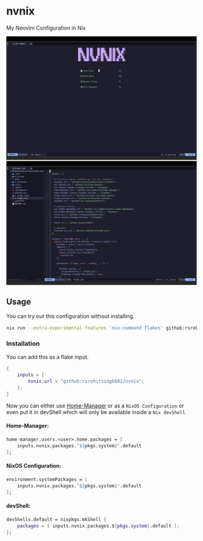 # nvnix
My Neovim Configuration in Nix

![Startup](./assets/startup.png)
![Main](./assets/main.png)

## Usage

You can try out this configuration without installing.

```sh
nix run --extra-experimental-features 'nix-command flakes' github:rsrohitsingh682/nvnix
```

### Installation

You can add this as a flake input.

```Nix
{
    inputs = {
        nvnix.url = "github:rsrohitsingh682/nvnix";
    };
}
```

Now you can either use [Home-Manager](https://github.com/nix-community/home-manager) or as a `NixOS Configuration` or even put it in devShell which will only be available inside a `Nix devShell`

#### Home-Manager:

```Nix
home-manager.users.<user>.home.packages = [
    inputs.nvnix.packages."${pkgs.system}".default
];
```

#### NixOS Configuration:

```Nix
environment.systemPackages = [
    inputs.nvnix.packages."${pkgs.system}".default
];
```

#### devShell:

```Nix
devShells.default = nixpkgs.mkShell {
    packages = [ inputs.nvnix.packages.${pkgs.system}.default ];
};
```

